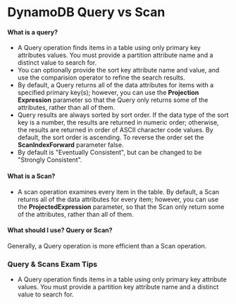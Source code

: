 # DynamoDB Query vs Scan

#### What is a query?
* A Query operation finds items in a table using only primary key attributes values.
You must provide a partition attribute name and a distinct value to search for.
* You can optionally provide the sort key attribute name and value, and use the comparision operator to refine the search results.
* By default, a Query returns all of the data attributes for items with a specified primary key(s);
however, you can use the **Projection Expression** parameter so that the Query only returns some of the 
attributes, rather than all of them. 
* Query results are always sorted by sort order. If the data type of the sort key is a number, the results are returned in numeric order;
otherwise, the results are returned in order of ASCII character code values. By default, the sort order is ascending. To
reverse the order set the **ScanIndexForward** parameter false.
* By default is "Eventually Consistent", but can be changed to be "Strongly Consistent".

#### What is a Scan?
* A scan operation examines every item in the table. By default, a Scan returns all of the data
attributes for every item; however, you can use the **ProjectedExpression** parameter, so that the 
Scan only return some of the attributes, rather than all of them.

#### What should I use? Query or Scan?
Generally, a Query operation is more efficient than a Scan operation.

### Query & Scans Exam Tips 
* A Query operation finds items in a table using only primary key attribute values.
You must provide a partition key attribute name and a distinct value to search for.




















